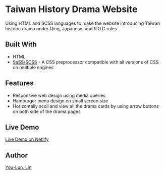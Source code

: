 # Taiwan History Drama Website

Using HTML and SCSS languages to make the website introducing Taiwan historic drama under Qing, Japanese, and R.O.C rules.

## Built With

- HTML
- [SaSS/SCSS](https://sass-lang.com/ 'SaSS official website') - A CSS preprocessor compatible with all versions of CSS on multiple engines

## Features

- Responsive web design using media queries
- Hamburger menu design on small screen size
- Horizontally scoll and view all the drama cards by using arrow buttons on both side of the drama pages

## Live Demo

[Live Demo on Netlify](https://taiwan-project-urlun0404.netlify.app)

## Author

[You-Lun, Lin](https://portfolio-next-jet.vercel.app/)
